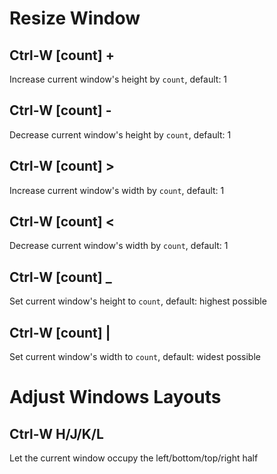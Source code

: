 # Resize Window

## Ctrl-W [count] +
Increase current window's height by `count`, default: 1

## Ctrl-W [count] -
Decrease current window's height by `count`, default: 1

## Ctrl-W [count] >
Increase current window's width by `count`, default: 1

## Ctrl-W [count] <
Decrease current window's width by `count`, default: 1

## Ctrl-W [count] _
Set current window's height to `count`, default: highest possible

## Ctrl-W [count] |
Set current window's width to `count`, default: widest possible

# Adjust Windows Layouts
## Ctrl-W H/J/K/L
Let the current window occupy the left/bottom/top/right half
